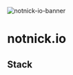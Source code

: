 ![notnick-io-banner](https://github.com/alsonick/notnick.io/assets/101022772/24dc8b0c-1a47-4005-8c22-d352acb74fcd)

# notnick.io

## Stack
